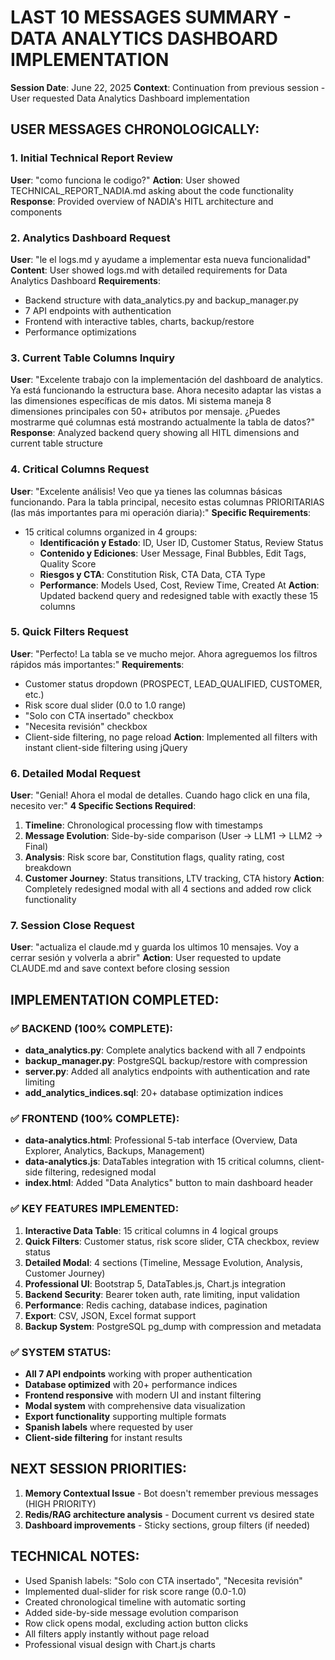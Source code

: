 # LAST 10 MESSAGES SUMMARY - DATA ANALYTICS DASHBOARD IMPLEMENTATION
**Session Date**: June 22, 2025
**Context**: Continuation from previous session - User requested Data Analytics Dashboard implementation

## USER MESSAGES CHRONOLOGICALLY:

### 1. Initial Technical Report Review
**User**: "como funciona le codigo?"
**Action**: User showed TECHNICAL_REPORT_NADIA.md asking about the code functionality
**Response**: Provided overview of NADIA's HITL architecture and components

### 2. Analytics Dashboard Request
**User**: "le el logs.md y ayudame a implementar esta nueva funcionalidad"
**Content**: User showed logs.md with detailed requirements for Data Analytics Dashboard
**Requirements**:
- Backend structure with data_analytics.py and backup_manager.py
- 7 API endpoints with authentication
- Frontend with interactive tables, charts, backup/restore
- Performance optimizations

### 3. Current Table Columns Inquiry  
**User**: "Excelente trabajo con la implementación del dashboard de analytics. Ya está funcionando la estructura base. Ahora necesito adaptar las vistas a las dimensiones específicas de mis datos. Mi sistema maneja 8 dimensiones principales con 50+ atributos por mensaje. ¿Puedes mostrarme qué columnas está mostrando actualmente la tabla de datos?"
**Response**: Analyzed backend query showing all HITL dimensions and current table structure

### 4. Critical Columns Request
**User**: "Excelente análisis! Veo que ya tienes las columnas básicas funcionando. Para la tabla principal, necesito estas columnas PRIORITARIAS (las más importantes para mi operación diaria):"
**Specific Requirements**:
- 15 critical columns organized in 4 groups:
  - **Identificación y Estado**: ID, User ID, Customer Status, Review Status
  - **Contenido y Ediciones**: User Message, Final Bubbles, Edit Tags, Quality Score
  - **Riesgos y CTA**: Constitution Risk, CTA Data, CTA Type
  - **Performance**: Models Used, Cost, Review Time, Created At
**Action**: Updated backend query and redesigned table with exactly these 15 columns

### 5. Quick Filters Request
**User**: "Perfecto! La tabla se ve mucho mejor. Ahora agreguemos los filtros rápidos más importantes:"
**Requirements**:
- Customer status dropdown (PROSPECT, LEAD_QUALIFIED, CUSTOMER, etc.)
- Risk score dual slider (0.0 to 1.0 range)
- "Solo con CTA insertado" checkbox
- "Necesita revisión" checkbox  
- Client-side filtering, no page reload
**Action**: Implemented all filters with instant client-side filtering using jQuery

### 6. Detailed Modal Request
**User**: "Genial! Ahora el modal de detalles. Cuando hago click en una fila, necesito ver:"
**4 Specific Sections Required**:
1. **Timeline**: Chronological processing flow with timestamps
2. **Message Evolution**: Side-by-side comparison (User → LLM1 → LLM2 → Final)
3. **Analysis**: Risk score bar, Constitution flags, quality rating, cost breakdown
4. **Customer Journey**: Status transitions, LTV tracking, CTA history
**Action**: Completely redesigned modal with all 4 sections and added row click functionality

### 7. Session Close Request
**User**: "actualiza el claude.md y guarda los ultimos 10 mensajes. Voy a cerrar sesión y volverla a abrir"
**Action**: User requested to update CLAUDE.md and save context before closing session

## IMPLEMENTATION COMPLETED:

### ✅ BACKEND (100% COMPLETE):
- **data_analytics.py**: Complete analytics backend with all 7 endpoints
- **backup_manager.py**: PostgreSQL backup/restore with compression
- **server.py**: Added all analytics endpoints with authentication and rate limiting
- **add_analytics_indices.sql**: 20+ database optimization indices

### ✅ FRONTEND (100% COMPLETE):
- **data-analytics.html**: Professional 5-tab interface (Overview, Data Explorer, Analytics, Backups, Management)
- **data-analytics.js**: DataTables integration with 15 critical columns, client-side filtering, redesigned modal
- **index.html**: Added "Data Analytics" button to main dashboard header

### ✅ KEY FEATURES IMPLEMENTED:
1. **Interactive Data Table**: 15 critical columns in 4 logical groups
2. **Quick Filters**: Customer status, risk score slider, CTA checkbox, review status
3. **Detailed Modal**: 4 sections (Timeline, Message Evolution, Analysis, Customer Journey)
4. **Professional UI**: Bootstrap 5, DataTables.js, Chart.js integration
5. **Backend Security**: Bearer token auth, rate limiting, input validation
6. **Performance**: Redis caching, database indices, pagination
7. **Export**: CSV, JSON, Excel format support
8. **Backup System**: PostgreSQL pg_dump with compression and metadata

### ✅ SYSTEM STATUS:
- **All 7 API endpoints** working with proper authentication
- **Database optimized** with 20+ performance indices
- **Frontend responsive** with modern UI and instant filtering
- **Modal system** with comprehensive data visualization
- **Export functionality** supporting multiple formats
- **Spanish labels** where requested by user
- **Client-side filtering** for instant results

## NEXT SESSION PRIORITIES:
1. **Memory Contextual Issue** - Bot doesn't remember previous messages (HIGH PRIORITY)
2. **Redis/RAG architecture analysis** - Document current vs desired state
3. **Dashboard improvements** - Sticky sections, group filters (if needed)

## TECHNICAL NOTES:
- Used Spanish labels: "Solo con CTA insertado", "Necesita revisión"
- Implemented dual-slider for risk score range (0.0-1.0)
- Created chronological timeline with automatic sorting
- Added side-by-side message evolution comparison
- Row click opens modal, excluding action button clicks
- All filters apply instantly without page reload
- Professional visual design with Chart.js charts